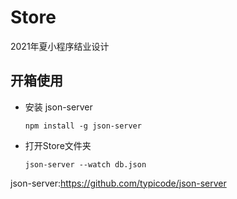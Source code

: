 # Store
2021年夏小程序结业设计

## 开箱使用
- 安装 json-server
  ```
  npm install -g json-server
  ```
- 打开Store文件夹
  ```
  json-server --watch db.json
  ```

json-server:https://github.com/typicode/json-server
